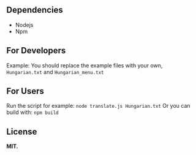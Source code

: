 ## Dependencies

 - Nodejs
 - Npm

## For Developers
Example:
You should replace the example files with your own, ```Hungarian.txt``` and ```Hungarian_menu.txt```
## For Users
Run the script for example:
```node translate.js Hungarian.txt```
Or you can build with:
```npm build```

## License
**MIT.**
